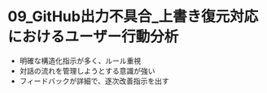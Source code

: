 # 09_GitHub出力不具合_上書き復元対応 におけるユーザー行動分析

- 明確な構造化指示が多く、ルール重視
- 対話の流れを管理しようとする意識が強い
- フィードバックが詳細で、逐次改善指示を出す
